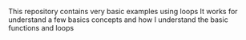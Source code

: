 This repository contains very basic examples using loops
It works for understand a few basics concepts and how I understand the basic functions and loops

